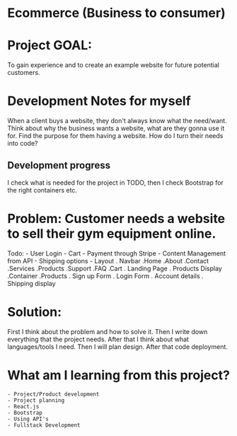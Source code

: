 # Ecommerce (Business to consumer)

# Project GOAL:
To gain experience and to create an example website for future potential customers.

# Development Notes for myself
When a client buys a website, they don't always know what the need/want.
Think about why the business wants a website, what are they gonna use it for. Find the purpose for them having a website. How do I turn their needs into code?


## Development progress
I check what is needed for the project in TODO, then I check Bootstrap for the right containers etc.

# Problem: Customer needs a website to sell their gym equipment online.

Todo:
    - User Login
    - Cart
    - Payment through Stripe
    - Content Management from API
    - Shipping options
    - Layout
        . Navbar
            .Home
            .About
            .Contact
            .Services
                .Products
                .Support
                .FAQ
                .Cart
        . Landing Page
        . Products Display
            .Container
                .Products
        . Sign up Form
        . Login Form
        . Account details
        . Shipping display


# Solution:
First I think about the problem and how to solve it.
Then I write down everything that the project needs. After that I think about what languages/tools I need. Then I will plan design. After that code deployment.

# What am I learning from this project?
    - Project/Product development
    - Project planning
    - React.js
    - Bootstrap
    - Using API's
    - Fullstack Development